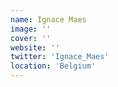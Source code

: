 ```yaml
---
name: Ignace Maes
image: ''
cover: ''
website: ''
twitter: 'Ignace_Maes'
location: 'Belgium'
---
```

